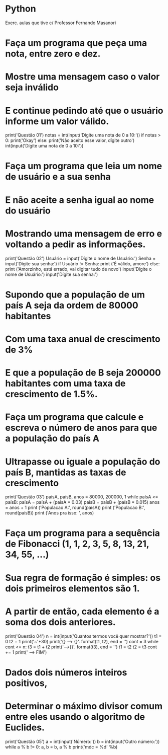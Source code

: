 # Python
Exerc. aulas que tive c/ Professor Fernando Masanori
# Faça um programa que peça uma nota, entre zero e dez.
# Mostre uma mensagem caso o valor seja inválido
# E continue pedindo até que o usuário informe um valor válido.
print('Questão 01')
notas = int(input('Dígite uma nota de 0 a 10:'))
if notas > 0:
    print('Okay')
else:
    print('Não aceito esse valor, dígite outro')
    int(input('Dígite uma nota de 0 a 10:'))

# Faça um programa que leia um nome de usuário e a sua senha
# E não aceite a senha igual ao nome do usuário
# Mostrando uma mensagem de erro e voltando a pedir as informações.
print('Questão 02')
Usuário = input('Dígite o nome de Usuário:')
Senha = input('Dígite sua senha:')
if Usuário != Senha:
    print ('É válido, amore')
else:
    print ('Amorzinho, está errado, vai digitar tudo de novo')
    input('Dígite o nome de Usuário:')
    input('Dígite sua senha:')

# Supondo que a população de um país A seja da ordem de 80000 habitantes
# Com uma taxa anual de crescimento de 3%
# E que a população de B seja 200000 habitantes com uma taxa de crescimento de 1.5%.
# Faça um programa que calcule e escreva o número de anos para que a população do país A 
# Ultrapasse ou iguale a população do país B, mantidas as taxas de crescimento
print('Questão 03')
paísA, paísB, anos = 80000, 200000, 1
while paísA <= paísB:
    paísA = paísA + (paísA * 0.03)
    paísB = paísB + (paísB * 0.015)
    anos = anos + 1
print ('Populacao A:', round(paísA))
print ('Populacao B:', round(paísB))
print ('Anos pra isso: ', anos)

# Faça um programa para a sequência de Fibonacci (1, 1, 2, 3, 5, 8, 13, 21, 34, 55, ...)
# Sua regra de formação é simples: os dois primeiros elementos são 1.
# A partir de então, cada elemento é a soma dos dois anteriores.
print('Questão 04')
n = int(input('Quantos termos você quer mostrar?'))
t1 = 0
t2 = 1
print('~'*30)
print('{} --> {}'. format(t1, t2), end = '')
cont = 3
while cont <= n:
    t3 = t1 + t2
    print('-->{}'. format(t3), end = '')
    t1 = t2
    t2 = t3
    cont += 1
print(' --> FIM')

# Dados dois números inteiros positivos,
# Determinar o máximo divisor comum entre eles usando o algoritmo de Euclides.
print('Questão 05')
a = int(input('Número:'))
b = int(input('Outro número:'))
while a % b != 0:
    a, b = b, a % b
print('mdc = %d' %b)
